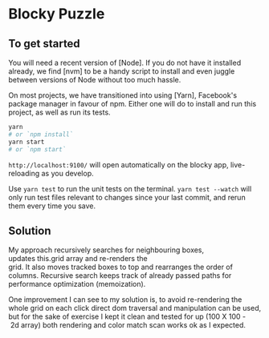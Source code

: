 # Blocky Puzzle

## To get started

You will need a recent version of [Node]. If you do not have it installed already, we find [nvm] to be a handy script to install and even juggle between versions of Node without too much hassle.

On most projects, we have transitioned into using [Yarn], Facebook's package manager in favour of npm. Either one will do to install and run this project, as well as run its tests.

```sh
yarn
# or `npm install`
yarn start
# or `npm start`
```

`http://localhost:9100/` will open automatically on the blocky app, live-reloading as you develop.

Use `yarn test` to run the unit tests on the terminal. `yarn test --watch` will only run test files relevant to changes since your last commit, and rerun them every time you save.

## Solution

My approach recursively searches for neighbouring boxes, updates this.grid array and re-renders the grid. It also moves tracked boxes to top and rearranges the order of columns. Recursive search keeps track of already passed paths for performance optimization (memoization).

One improvement I can see to my solution is, to avoid re-rendering the whole grid on each click direct dom traversal and manipulation can be used,  but for the sake of exercise I kept it clean and tested for up (100 X 100 - 2d array) both rendering and color match scan works ok as I expected.
